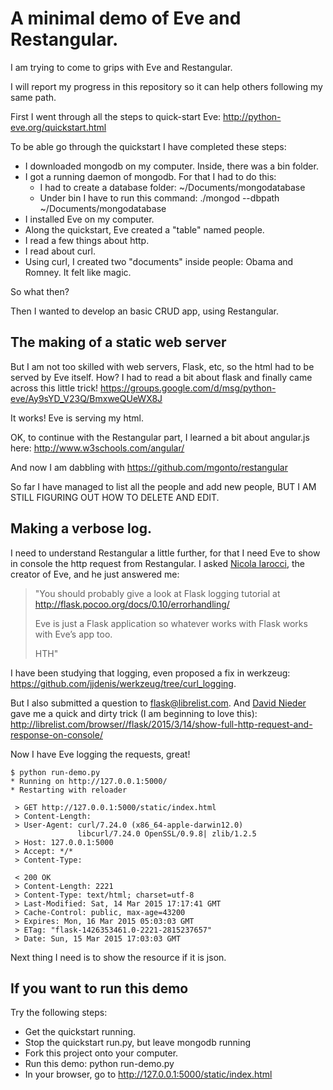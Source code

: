 A minimal demo of Eve and Restangular.
======================================

I am trying to come to grips with Eve and Restangular.

I will report my progress in this repository so it can help others following my same path.

First I went through all the steps to quick-start Eve: http://python-eve.org/quickstart.html

To be able go through the quickstart I have completed these steps:

  - I downloaded mongodb on my computer. Inside, there was a bin folder.
  - I got a running daemon of mongodb. For that I had to do this: 
      - I had to create a database folder: ~/Documents/mongodatabase
      - Under bin I have to run this command:  ./mongod --dbpath ~/Documents/mongodatabase
  - I installed Eve on my computer.
  - Along the quickstart, Eve created a "table" named people.
  - I read a few things about http.
  - I read about curl.
  - Using curl, I created two "documents" inside people: Obama and Romney. 
    It felt like magic.

So what then?

Then I wanted to develop an basic CRUD app, using Restangular.


The making of a static web server
----------------------------------

But I am not too skilled with web servers, Flask, etc, so the html had to be served by Eve itself. How? I had to read a bit about flask and finally came across this little trick! https://groups.google.com/d/msg/python-eve/Ay9sYD_V23Q/BmxweQUeWX8J

It works! Eve is serving my html.

OK, to continue with the Restangular part, I learned a bit about angular.js here: http://www.w3schools.com/angular/

And now I am dabbling with https://github.com/mgonto/restangular

So far I have managed to list all the people and add new people, BUT I AM STILL FIGURING OUT HOW TO DELETE AND EDIT. 


Making a verbose log.
---------------------

I need to understand Restangular a little further, for that I need Eve to show in console the http request from Restangular. I asked [Nicola Iarocci](https://github.com/nicolaiarocci), the creator of Eve, and he just answered me:

> "You should probably give a look at Flask logging tutorial at 
>  http://flask.pocoo.org/docs/0.10/errorhandling/  
>
>  Eve is just a Flask application so whatever works with Flask works 
>  with Eve’s app too.
>
>  HTH"

I have been studying that logging, even proposed a fix in werkzeug: https://github.com/jjdenis/werkzeug/tree/curl_logging.

But I also submitted a question to flask@librelist.com. And [David Nieder](https://github.com/davidnieder?tab=repositories) gave me a quick and dirty trick (I am beginning to love this): http://librelist.com/browser//flask/2015/3/14/show-full-http-request-and-response-on-console/

Now I have Eve logging the requests, great!

    $ python run-demo.py 
    * Running on http://127.0.0.1:5000/
    * Restarting with reloader
    
     > GET http://127.0.0.1:5000/static/index.html
     > Content-Length:
     > User-Agent: curl/7.24.0 (x86_64-apple-darwin12.0)
                   libcurl/7.24.0 OpenSSL/0.9.8| zlib/1.2.5
     > Host: 127.0.0.1:5000
     > Accept: */*
     > Content-Type:
    
     < 200 OK
     > Content-Length: 2221
     > Content-Type: text/html; charset=utf-8
     > Last-Modified: Sat, 14 Mar 2015 17:17:41 GMT
     > Cache-Control: public, max-age=43200
     > Expires: Mon, 16 Mar 2015 05:03:03 GMT
     > ETag: "flask-1426353461.0-2221-2815237657"
     > Date: Sun, 15 Mar 2015 17:03:03 GMT


Next thing I need is to show the resource if it is json.



If you want to run this demo
-----------------------------

Try the following steps:

  - Get the quickstart running.
  - Stop the quickstart run.py, but leave mongodb running
  - Fork this project onto your computer.
  - Run this demo:   python run-demo.py 
  - In your browser, go to http://127.0.0.1:5000/static/index.html


